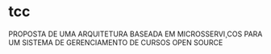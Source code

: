 # tcc
PROPOSTA DE UMA ARQUITETURA BASEADA EM MICROSSERVI¸COS PARA UM SISTEMA DE GERENCIAMENTO DE CURSOS OPEN SOURCE
